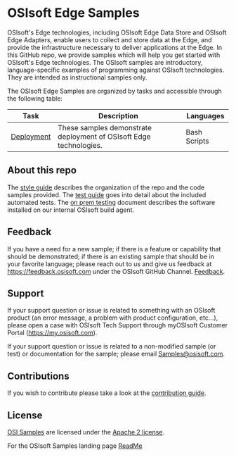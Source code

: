 # OSIsoft Edge Samples

OSIsoft's Edge technologies, including OSIsoft Edge Data Store and OSIsoft Edge Adapters, enable users to collect and store data at the Edge, and provide the infrastructure necessary to deliver applications at the Edge. In this GitHub repo, we provide samples which will help you get started with OSIsoft's Edge technologies. The OSIsoft samples are introductory, language-specific examples of programming against OSIsoft technologies. They are intended as instructional samples only.

The OSIsoft Edge Samples are organized by tasks and accessible through the following table:

| Task                                         | Description                                                        | Languages    |
| -------------------------------------------- | ------------------------------------------------------------------ | ------------ |
| [Deployment](./deployment_samples/README.md) | These samples demonstrate deployment of OSIsoft Edge technologies. | Bash Scripts |

## About this repo

The [style guide](https://github.com/osisoft/OSI-Samples/blob/master/STYLE_GUIDE.md) describes the organization of the repo and the code samples provided. The [test guide](https://github.com/osisoft/OSI-Samples/blob/master/TEST_GUIDE.md) goes into detail about the included automated tests. The [on prem testing](https://github.com/osisoft/OSI-Samples/blob/master/miscellaneous/ON_PREM_TESTING.md) document describes the software installed on our internal OSIsoft build agent.

## Feedback

If you have a need for a new sample; if there is a feature or capability that should be demonstrated; if there is an existing sample that should be in your favorite language; please reach out to us and give us feedback at https://feedback.osisoft.com under the OSIsoft GitHub Channel. [Feedback](https://feedback.osisoft.com/forums/922279-osisoft-github).

## Support

If your support question or issue is related to something with an OSIsoft product (an error message, a problem with product configuration, etc...), please open a case with OSIsoft Tech Support through myOSIsoft Customer Portal (https://my.osisoft.com).

If your support question or issue is related to a non-modified sample (or test) or documentation for the sample; please email Samples@osisoft.com.

## Contributions

If you wish to contribute please take a look at the [contribution guide](https://github.com/osisoft/OSI-Samples/blob/master/CONTRIBUTING.md).

## License

[OSI Samples](https://github.com/osisoft/OSI-Samples) are licensed under the [Apache 2 license](LICENSE).

For the OSIsoft Samples landing page [ReadMe](https://github.com/osisoft/OSI-Samples)

